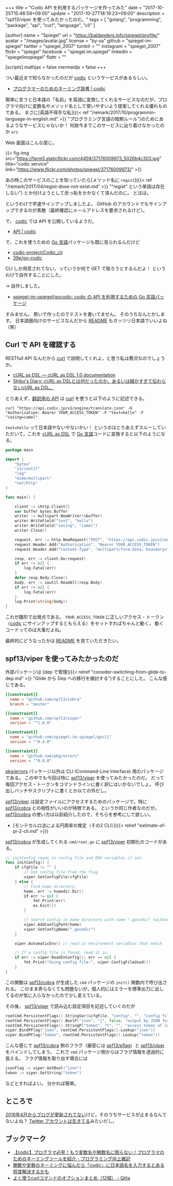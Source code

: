 +++
title = "Codic API を利用するパッケージを作ってみた"
date =  "2017-10-25T15:46:59+09:00"
update = "2017-10-27T18:19:23+09:00"
description = "spf13/viper を使ってみたかったのだ。"
tags        = [ "golang", "programming", "package", "api", "curl", "language", "cli" ]

[author]
  name      = "Spiegel"
  url       = "https://baldanders.info/spiegel/profile/"
  avatar    = "/images/avatar.jpg"
  license   = "by-sa"
  github    = "spiegel-im-spiegel"
  twitter   = "spiegel_2007"
  tumblr    = ""
  instagram = "spiegel_2007"
  flickr    = "spiegel"
  facebook  = "spiegel.im.spiegel"
  linkedin  = "spiegelimspiegel"
  flattr    = ""

[scripts]
  mathjax = false
  mermaidjs = false
+++

つい最近まで知らなかったのだが [codic] というサービスがあるらしい。

- [プログラマーのためのネーミング辞書 | codic](https://codic.jp/)

簡単に言うと日本語の「名前」を英語に変換してくれるサービスなのだが，プログラマ向けに変数名やメソッド名として使いやすいよう提案してくれる優れものである。
まさに[英語不得手な私]({{< ref "/remark/2017/10/programmin-language-in-english.md" >}} "プログラミング言語の暗黙ルール")のためにあるようなサービスじゃないか！ 何故今までこのサービスに辿り着けなかったのか `orz`

Web 画面はこんな感じ。

{{< fig-img src="https://farm5.staticflickr.com/4459/37176009973_5026b4c303.jpg" title="codic service" link="https://www.flickr.com/photos/spiegel/37176009973/" >}}

あの時このサービスのことを知っていたら[メソッド名に `regist`]({{< ref "/remark/2017/04/regist-dose-not-exist.md" >}} "“regist” という単語は存在しない") とか付けようとして赤っ恥をかかなくて済んだのに。
とほほ。

というわけで早速サインアップしましたよ。
GitHub のアカウントでもサインアップできるのが素敵（最終確認にメールアドレスを要求されるけど）。

で， [codic] では API を公開しているようだ。

- [API | codic](https://codic.jp/docs/api)

で，これを使うための [Go 言語]パッケージも既に見られるんだけど

- [codic-project/Codic_cli](https://github.com/codic-project/Codic_cli)
- [39e/go-codic](https://github.com/39e/go-codic)

CLI しか用意されてない，っていうか何で GET で取ろうとするんだよ！ というわけで自作することにした。

→ 自作しました。

- [spiegel-im-spiegel/gocodic: codic の API を利用するための Go 言語パッケージ](https://github.com/spiegel-im-spiegel/gocodic)

すみません。
勢いで作ったのでテストを書いてません。
そのうちなんとかします。
日本語圏向けのサービスなんだから [README] もガッツリ日本語でいいよね（笑）

## Curl で API を確認する

RESTfull API なんだから [curl] で説明してくれよ，と思う私は贅沢なのでしょうか。

- [cURL as DSL — cURL as DSL 1.0 documentation](https://shibukawa.github.io/curl_as_dsl/)
- [Shibu's Diary: cURL as DSLとは何だったのか。あるいは細かすぎて伝わらないcURL as DSL。](http://blog.shibu.jp/article/115602749.html)

とりあえず，[翻訳用の API](https://codic.jp/docs/api/engine/translate) は [curl] を使うと以下のように記述できる。

```text
curl "https://api.codic.jp/v1/engine/translate.json" -H "Authorization: Bearer YOUR_ACCESS_TOKEN" -F "text=hello" -F "casing=camel"
```

`text=hello` って日本語やないやないかい！ というのはとりあえずスルーしていただいて，これを [cURL as DSL] で [Go 言語]コードに変換すると以下のようになる。

```go
package main

import (
    "bytes"
    "io/ioutil"
    "log"
    "mime/multipart"
    "net/http"
)

func main() {

    client := &http.Client{}
    var buffer bytes.Buffer
    writer := multipart.NewWriter(&buffer)
    writer.WriteField("text", "hello")
    writer.WriteField("casing", "camel")
    writer.Close()

    request, err := http.NewRequest("POST", "https://api.codic.jp/v1/engine/translate.json", &buffer)
    request.Header.Add("Authorization", "Bearer YOUR_ACCESS_TOKEN")
    request.Header.Add("Content-Type", "multipart/form-data; boundary="+writer.Boundary())

    resp, err := client.Do(request)
    if err != nil {
        log.Fatal(err)
    }
    defer resp.Body.Close()
    body, err := ioutil.ReadAll(resp.Body)
    if err != nil {
        log.Fatal(err)
    }
    log.Print(string(body))
}
```

これが雛形で出発点である。
`YOUR_ACCESS_TOKEN` に正しいアクセス・トークン（[codic] にサインアップするともらえる）をセットすればちゃんと動く。
動くコードってのは大事だよね。

最終的にどうなったかは [README] を見ていただきたい。

## spf13/viper を使ってみたかったのだ

外部パッケージは [dep で管理]({{< relref "consider-switching-from-glide-to-dep.md" >}} "Glide から Dep への移行を検討する")することにした。
こんな感じである。

```toml
[[constraint]]
  name = "github.com/spf13/cobra"
  branch = "master"

[[constraint]]
  name = "github.com/spf13/viper"
  version = "^1.0.0"

[[constraint]]
  name = "github.com/spiegel-im-spiegel/gocli"
  version = "^0.4.0"

[[constraint]]
  name = "github.com/pkg/errors"
  version = "^0.8.0"
```

[pkg/errors] パッケージ以外は CLI (Command-Line Interface) 用のパッケージである。
この中でも今回は特に [spf13/viper] を使ってみたかったのだ。
だって毎回アクセス・トークンをコマンドラインに書く訳にはいかないでしょ。
呼び出しバッチやスクリプトに書くとか以ての外だし。

[spf13/viper] は設定ファイルにアクセスするためのパッケージで，特に [spf13/cobra] との相性がいいのが特徴である。
というか同じ作者なのだが。
[spf13/cobra] の使い方は以前紹介したので，そちらを参考にして欲しい。

- [モンテカルロ法による円周率の推定（その2 CLI）]({{< relref "estimate-of-pi-2-cli.md" >}})

[spf13/cobra] が生成してくれる `cmd/root.go` に [spf13/viper] 初期化のコードがある。

```go
// initConfig reads in config file and ENV variables if set.
func initConfig() {
    if cfgFile != "" {
        // Use config file from the flag.
        viper.SetConfigFile(cfgFile)
    } else {
        // Find home directory.
        home, err := homedir.Dir()
        if err != nil {
            fmt.Print(err)
            os.Exit(1)
        }

        // Search config in home directory with name ".gocodic" (without extension).
        viper.AddConfigPath(home)
        viper.SetConfigName(".gocodic")
    }

    viper.AutomaticEnv() // read in environment variables that match

    // If a config file is found, read it in.
    if err := viper.ReadInConfig(); err == nil {
        fmt.Print("Using config file:", viper.ConfigFileUsed())
    }
}
```

この関数は [spf13/cobra] が生成した `cmd` パッケージの `init()` 関数内で呼び出される。
このまま弄らなくても問題ないが，個人的にはエラーを標準出力に出してるのが気に入らなかったので少し変えている。

その後， [spf13/viper] で読み込む設定項目を記述していくのだが

```go
rootCmd.PersistentFlags().StringVar(&cfgFile, "config", "", "config file (default is $HOME/.gocodic.yaml)")
rootCmd.PersistentFlags().BoolP("json", "j", false, "output by JSON format (raw data)")
rootCmd.PersistentFlags().StringP("token", "t", "", "access token of codic.jp")
viper.BindPFlag("json", rootCmd.PersistentFlags().Lookup("json"))
viper.BindPFlag("token", rootCmd.PersistentFlags().Lookup("token"))
```

こんな感じで [spf13/cobra] 側のフラグ（厳密には [spf13/pflag]）と [spf13/viper] をバインドしてしまう。
これで `cmd` パッケージ側からはフラグ情報を透過的に扱える。
フラグ情報を取り出す場合には

```go
jsonFlag := viper.GetBool("json")
token := viper.GetString("token")
```

などとすればよい。
分かれば簡単。

## ところで

[2016年4月からブログが更新されてない](http://blog.codic.jp/)けど，そのうちサービスが止まるなんてないよね？
[Twitter アカウントは生きてる](https://twitter.com/codic_project)みたいだし。

## ブックマーク

- [【codic】プログラマ必見！もう変数名や関数名に困らない！プログラマのためのネーミングツールを紹介 - プログラミング向上雑記](http://niisi.hatenablog.jp/entry/2016/08/17/171000)
- [関数や変数のネーミングに悩んだら「codic」に日本語名を入力するとある程度解決するかも](https://nelog.jp/codic)
- [よく使うcurlコマンドのオプションまとめ（12個） - Qiita](https://qiita.com/shtnkgm/items/45b4cd274fa813d29539)

[Go 言語]: https://golang.org/ "The Go Programming Language"
[codic]: https://codic.jp/ "プログラマーのためのネーミング辞書 | codic"
[curl]: http://curl.haxx.se/ "curl and libcurl"
[cURL as DSL]: https://shibukawa.github.io/curl_as_dsl/ "cURL as DSL — cURL as DSL 1.0 documentation"
[gocodic]: https://github.com/spiegel-im-spiegel/gocodic "spiegel-im-spiegel/gocodic: codic の API を利用するための Go 言語パッケージ"
[README]: https://github.com/spiegel-im-spiegel/gocodic/blob/master/README.md "gocodic/README.md at master · spiegel-im-spiegel/gocodic"
[pkg/errors]: https://github.com/pkg/errors "pkg/errors: Simple error handling primitives"
[spf13/cobra]: https://github.com/spf13/cobra "spf13/cobra: A Commander for modern Go CLI interactions"
[spf13/viper]: https://github.com/spf13/viper "spf13/viper: Go configuration with fangs"
[spf13/pflag]: https://github.com/spf13/pflag "spf13/pflag: Drop-in replacement for Go's flag package, implementing POSIX/GNU-style --flags."
